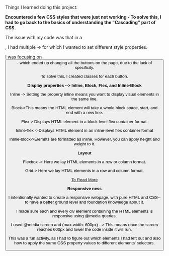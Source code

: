 
Things I learned doing this project:

**Encountered a few CSS styles that were just not working - To solve this, I had to go back to the basics of understanding the "Cascading" part of CSS.**
   
The issue with my code was that in a <div>, I had multiple <buttons> -> for which I wanted to set different style properties. 

I was focusing on <button> - which ended up changing all the buttons on the page, due to the lack of specificity. 

To solve this, I created classes for each button.


**Display properties --> Inline, Block, Flex, and Inline-Block**
   
Inline -> Setting the property inline means you want to display visual elements in the same line.

Block->This means the HTML element will take a whole block space, start, and end with a new line. 

Flex-> Displays HTML element in a block-level flex container format.

Inline-flex ->Displays HTML element in an inline-level flex container format

Inline-block->Elemnts are formatted as inline. However, you can apply height and weight to it.


**Layout**
   
Flexbox -> Here we lay HTML elements in a row or column format. 

Grid-> Here we lay HTML elements in a row and column format.

[To Read More](https://developer.mozilla.org/en-US/docs/Learn/CSS/CSS_layout/Introduction)


**Responsive ness**
   
I intentionally wanted to create a responsive webpage, with pure HTML and CSS--to have a better ground level and foundation knowledge about it.

I made sure each and every div element containing the HTML elements is responsive using @media queries.

I used @media screen and (max-width: 600px) --> This means once the screen reaches 600px and lower the code inside it will run.

This was a fun activity, as I had to figure out which elements I had left out and also how to apply the same CSS property values to different elements' selectors.



